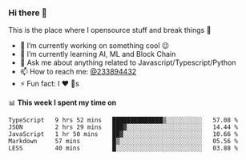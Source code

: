 ### Hi there 👋

<!--
**a233894432/a233894432** is a ✨ _special_ ✨ repository because its `README.md` (this file) appears on your GitHub profile.

Here are some ideas to get you started:

- 🔭 I’m currently working on ...
- 🌱 I’m currently learning ...
- 👯 I’m looking to collaborate on ...
- 🤔 I’m looking for help with ...
- 💬 Ask me about ...
- 📫 How to reach me: ...
- 😄 Pronouns: ...
- ⚡ Fun fact: ...
-->
 
 
This is the place where I opensource stuff and break things :rofl:

- 🔭 I’m currently working on something cool :wink:
- 🌱 I’m currently learning AI, ML and Block Chain
- 💬 Ask me about anything related to Javascript/Typescript/Python
- 📫 How to reach me: [@233894432](https://twitter.com/233894432)
- ⚡ Fun fact: I :heart: :dog:s

📊 **This week I spent my time on**
<!--START_SECTION:waka-->
```text
TypeScript   9 hrs 52 mins   ██████████████▒░░░░░░░░░░   57.08 % 
JSON         2 hrs 29 mins   ███▓░░░░░░░░░░░░░░░░░░░░░   14.44 % 
JavaScript   1 hr 50 mins    ██▓░░░░░░░░░░░░░░░░░░░░░░   10.66 % 
Markdown     57 mins         █▒░░░░░░░░░░░░░░░░░░░░░░░   05.56 % 
LESS         40 mins         █░░░░░░░░░░░░░░░░░░░░░░░░   03.88 % 
```
<!--END_SECTION:waka-->
